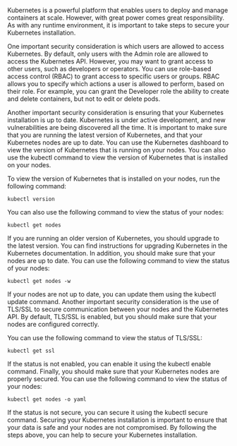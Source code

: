 Kubernetes is a powerful platform that enables users to deploy and manage containers at scale. However, with great power comes great responsibility. As with any runtime environment, it is important to take steps to secure your Kubernetes installation.

One important security consideration is which users are allowed to access Kubernetes. By default, only users with the Admin role are allowed to access the Kubernetes API. However, you may want to grant access to other users, such as developers or operators.
You can use role-based access control (RBAC) to grant access to specific users or groups. RBAC allows you to specify which actions a user is allowed to perform, based on their role. For example, you can grant the Developer role the ability to create and delete containers, but not to edit or delete pods.

Another important security consideration is ensuring that your Kubernetes installation is up to date. Kubernetes is under active development, and new vulnerabilities are being discovered all the time. It is important to make sure that you are running the latest version of Kubernetes, and that your Kubernetes nodes are up to date.
You can use the Kubernetes dashboard to view the version of Kubernetes that is running on your nodes. You can also use the kubectl command to view the version of Kubernetes that is installed on your nodes.

To view the version of Kubernetes that is installed on your nodes, run the following command:

`kubectl version`

You can also use the following command to view the status of your nodes:

`kubectl get nodes`

If you are running an older version of Kubernetes, you should upgrade to the latest version. You can find instructions for upgrading Kubernetes in the Kubernetes documentation.
In addition, you should make sure that your nodes are up to date. You can use the following command to view the status of your nodes:

`kubectl get nodes -w`

If your nodes are not up to date, you can update them using the kubectl update command.
Another important security consideration is the use of TLS/SSL to secure communication between your nodes and the Kubernetes API. By default, TLS/SSL is enabled, but you should make sure that your nodes are configured correctly.

You can use the following command to view the status of TLS/SSL:

`kubectl get ssl`

If the status is not enabled, you can enable it using the kubectl enable command.
Finally, you should make sure that your Kubernetes nodes are properly secured. You can use the following command to view the status of your nodes:

`kubectl get nodes -o yaml`

If the status is not secure, you can secure it using the kubectl secure command.
Securing your Kubernetes installation is important to ensure that your data is safe and your nodes are not compromised. By following the steps above, you can help to secure your Kubernetes installation.